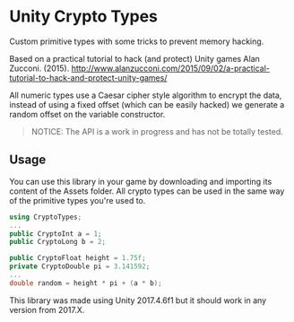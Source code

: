 # Unity Crypto Types
Custom primitive types with some tricks to prevent memory hacking.

Based on a practical tutorial to hack (and protect) Unity games Alan Zucconi. (2015).
http://www.alanzucconi.com/2015/09/02/a-practical-tutorial-to-hack-and-protect-unity-games/

All numeric types use a Caesar cipher style algorithm to encrypt the data, instead of using a fixed offset (which can be easily hacked) we generate a random offset on the variable constructor.

> NOTICE: The API is a work in progress and has not be totally tested.

## Usage

You can use this library in your game by downloading and importing its content of the Assets folder. All crypto types can be used in the same way of the primitive types you're used to.

```C#
using CryptoTypes;
...
public CryptoInt a = 1;
public CryptoLong b = 2;

public CryptoFloat height = 1.75f;
private CryptoDouble pi = 3.141592;
...
double random = height * pi + (a * b);
```

This library was made using Unity 2017.4.6f1 but it should work in any version from 2017.X.
